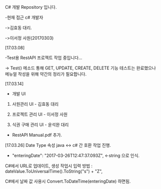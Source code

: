 ﻿C# 개발 Repository 입니다.

-현재 접근 c# 개발자

 ->김효동 대리.
 
 ->이서정 사원(20170303)
 
[17.03.08] 

-Test용 RestAPI 프로젝트 작업 중입니다...
 
 -> Test() 메소드 통해 GET, UPDATE, CREATE, DELETE 기능 테스트는 완료했으나 메뉴얼 작성을 위해 약간의 정리가 필요합니다.

 [17.03.14] 

 - 개발 UI 
  
  1) 사원관리 UI - 김효동 대리
  
  2) 프로젝트 관리 UI - 이서정 사원
  
  3) 식권 구매 관리 UI - 윤석완 대리

- RestAPI Manual.pdf 추가.  
  
  
  
[17.03.26]
Date Type 속성 java <-> c# 간 호환 작업 진행.
-   "enteringDate": "2017-03-26T12:47:37.093Z", <-string 으로 인식.

C#에서 URL로 업데이트, 생성 작업시 입력 방법 : dateValue.ToUniversalTime().ToString("s") + "Z",

C#에서 날짜 값 사용시 Convert.ToDateTime(enteringDate) 하면됨.